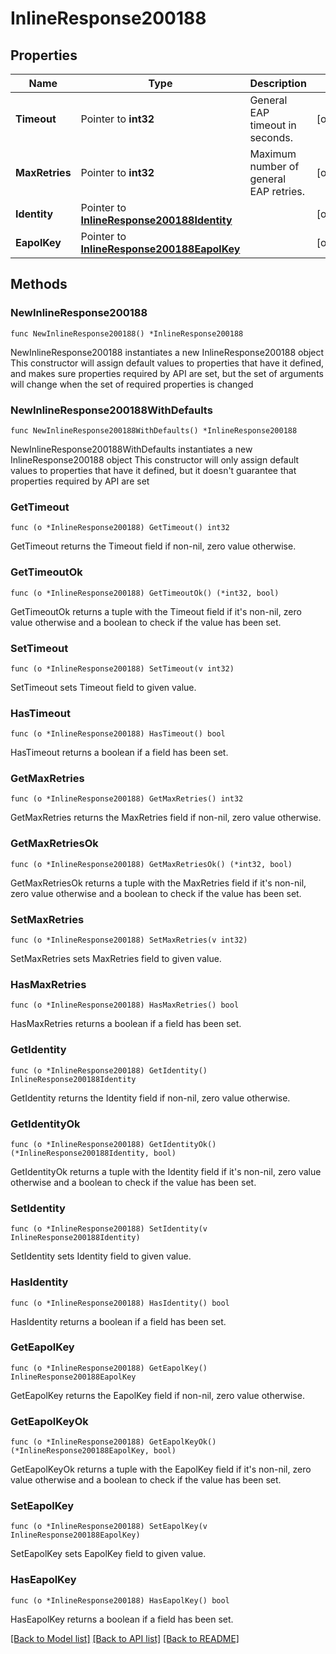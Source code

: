 # InlineResponse200188

## Properties

Name | Type | Description | Notes
------------ | ------------- | ------------- | -------------
**Timeout** | Pointer to **int32** | General EAP timeout in seconds. | [optional] 
**MaxRetries** | Pointer to **int32** | Maximum number of general EAP retries. | [optional] 
**Identity** | Pointer to [**InlineResponse200188Identity**](InlineResponse200188Identity.md) |  | [optional] 
**EapolKey** | Pointer to [**InlineResponse200188EapolKey**](InlineResponse200188EapolKey.md) |  | [optional] 

## Methods

### NewInlineResponse200188

`func NewInlineResponse200188() *InlineResponse200188`

NewInlineResponse200188 instantiates a new InlineResponse200188 object
This constructor will assign default values to properties that have it defined,
and makes sure properties required by API are set, but the set of arguments
will change when the set of required properties is changed

### NewInlineResponse200188WithDefaults

`func NewInlineResponse200188WithDefaults() *InlineResponse200188`

NewInlineResponse200188WithDefaults instantiates a new InlineResponse200188 object
This constructor will only assign default values to properties that have it defined,
but it doesn't guarantee that properties required by API are set

### GetTimeout

`func (o *InlineResponse200188) GetTimeout() int32`

GetTimeout returns the Timeout field if non-nil, zero value otherwise.

### GetTimeoutOk

`func (o *InlineResponse200188) GetTimeoutOk() (*int32, bool)`

GetTimeoutOk returns a tuple with the Timeout field if it's non-nil, zero value otherwise
and a boolean to check if the value has been set.

### SetTimeout

`func (o *InlineResponse200188) SetTimeout(v int32)`

SetTimeout sets Timeout field to given value.

### HasTimeout

`func (o *InlineResponse200188) HasTimeout() bool`

HasTimeout returns a boolean if a field has been set.

### GetMaxRetries

`func (o *InlineResponse200188) GetMaxRetries() int32`

GetMaxRetries returns the MaxRetries field if non-nil, zero value otherwise.

### GetMaxRetriesOk

`func (o *InlineResponse200188) GetMaxRetriesOk() (*int32, bool)`

GetMaxRetriesOk returns a tuple with the MaxRetries field if it's non-nil, zero value otherwise
and a boolean to check if the value has been set.

### SetMaxRetries

`func (o *InlineResponse200188) SetMaxRetries(v int32)`

SetMaxRetries sets MaxRetries field to given value.

### HasMaxRetries

`func (o *InlineResponse200188) HasMaxRetries() bool`

HasMaxRetries returns a boolean if a field has been set.

### GetIdentity

`func (o *InlineResponse200188) GetIdentity() InlineResponse200188Identity`

GetIdentity returns the Identity field if non-nil, zero value otherwise.

### GetIdentityOk

`func (o *InlineResponse200188) GetIdentityOk() (*InlineResponse200188Identity, bool)`

GetIdentityOk returns a tuple with the Identity field if it's non-nil, zero value otherwise
and a boolean to check if the value has been set.

### SetIdentity

`func (o *InlineResponse200188) SetIdentity(v InlineResponse200188Identity)`

SetIdentity sets Identity field to given value.

### HasIdentity

`func (o *InlineResponse200188) HasIdentity() bool`

HasIdentity returns a boolean if a field has been set.

### GetEapolKey

`func (o *InlineResponse200188) GetEapolKey() InlineResponse200188EapolKey`

GetEapolKey returns the EapolKey field if non-nil, zero value otherwise.

### GetEapolKeyOk

`func (o *InlineResponse200188) GetEapolKeyOk() (*InlineResponse200188EapolKey, bool)`

GetEapolKeyOk returns a tuple with the EapolKey field if it's non-nil, zero value otherwise
and a boolean to check if the value has been set.

### SetEapolKey

`func (o *InlineResponse200188) SetEapolKey(v InlineResponse200188EapolKey)`

SetEapolKey sets EapolKey field to given value.

### HasEapolKey

`func (o *InlineResponse200188) HasEapolKey() bool`

HasEapolKey returns a boolean if a field has been set.


[[Back to Model list]](../README.md#documentation-for-models) [[Back to API list]](../README.md#documentation-for-api-endpoints) [[Back to README]](../README.md)


